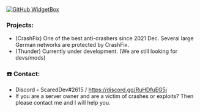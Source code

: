 [![GitHub WidgetBox](https://github-widgetbox.vercel.app/api/profile?username=ScaredDev&data=followers,repositories,stars,commits)](https://github.com/Jurredr/github-widgetbox)

### Projects:
- (CrashFix) One of the best anti-crashers since 2021 Dec. Several large German networks are protected by CrashFix.
- (Thunder) Currently under development. (We are still looking for devs/mods)

### ☎️ Contact:
- Discord **-** ScaredDev#2615 / https://discord.gg/RuHDfuEG5j
- If you are a server owner and are a victim of crashes or exploits? Then please contact me and I will help you.
